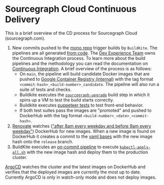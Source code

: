 # Sourcegraph Cloud Continuous Delivery

This is a brief overview of the CD process for Sourcegraph Cloud (sourcegraph.com).

1. New commits pushed to the [mono repo](https://github.com/sourcegraph/sourcegraph) trigger builds by `BuildKite`. The pipelines are all generated [from code](https://sourcegraph.com/github.com/sourcegraph/sourcegraph@main/-/tree/enterprise/dev/ci). The [Dev Experience Team](../../enablement/dev-experience/index.md) owns the Continuous Integration process. To learn more about the build pipelines and the methodology you can read the documentation on [Continuous Integration](https://docs.sourcegraph.com/dev/background-information/continuous_integration). A brief overview of the process is as follows:
   - On `main`, the pipeline will build candidate Docker images that are pushed to [Google Container Registry (internal)](https://console.cloud.google.com/gcr/images/sourcegraph-dev?project=sourcegraph-dev) with the tag format `<commit-hash>_<build-number>_candidate`. The pipeline will also run a suite of tests and checks.
   - Buildkite executes the [`sourcegraph-upgrade`](https://github.com/sourcegraph/sourcegraph/blob/main/.buildkite/vagrant-run.sh) build step in which it spins up a VM to test the build starts correctly.
   - Buildkite executes [puppeteer tests](https://github.com/sourcegraph/sourcegraph/blob/main/enterprise/dev/ci/internal/ci/operations.go#L178) to test front-end behavior.
   - If both test suites pass the images are "promoted" and pushed to DockerHub with the tag format `<build-number>_<date>_<commit-hash>`.
2. [Renovate](https://github.com/sourcegraph/deploy-sourcegraph-dot-com/blob/release/renovate.json5) watches (["after 8am every weekday and before 9am every weekday"](https://github.com/sourcegraph/deploy-sourcegraph-dot-com/blob/release/renovate.json5#L53)) DockerHub for new images. When a new image is found on DockerHub it creates a commit to the [yaml bases](https://github.com/sourcegraph/deploy-sourcegraph-dot-com/tree/release/base) with the new image hash onto the `release` branch.
3. BuildKite executes an [on-commit pipeline](https://github.com/sourcegraph/deploy-sourcegraph-dot-com/blob/release/.buildkite/pipeline.yaml#L27:L33) to execute [`kubectl-apply-all.sh`](https://github.com/sourcegraph/deploy-sourcegraph-dot-com/blob/release/kubectl-apply-all.sh) with the new image hash and deploy them to the production cluster.

[ArgoCD](https://argocd.sourcegraph.com/) watches the cluster and the latest images on DockerHub and verifies that the deployed images are currently the most up to date. Currently ArgoCD is only in watch-only mode and does not deploy images.

